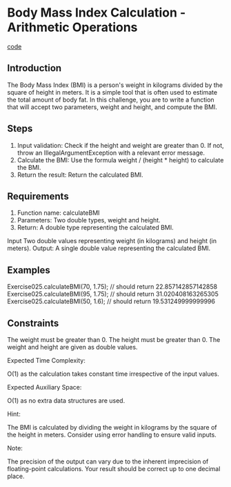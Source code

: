 # Body Mass Index Calculation - Arithmetic Operations

[code](Exercise025.java)

## Introduction

The Body Mass Index (BMI) is a person's weight in kilograms divided by the square of height in meters. It is a simple tool that is often used to estimate the total amount of body fat. In this challenge, you are to write a function that will accept two parameters, weight and height, and compute the BMI.

## Steps

1. Input validation: Check if the height and weight are greater than 0. If not, throw an IllegalArgumentException with a relevant error message.
2. Calculate the BMI: Use the formula weight / (height * height) to calculate the BMI.
3. Return the result: Return the calculated BMI.

## Requirements

1. Function name: calculateBMI
2. Parameters: Two double types, weight and height.
3. Return: A double type representing the calculated BMI.

Input
Two double values representing weight (in kilograms) and height (in meters).
Output:
A single double value representing the calculated BMI.

## Examples

Exercise025.calculateBMI(70, 1.75); // should return 22.857142857142858
Exercise025.calculateBMI(95, 1.75); // should return 31.020408163265305
Exercise025.calculateBMI(50, 1.6);  // should return 19.531249999999996

## Constraints

The weight must be greater than 0.
The height must be greater than 0.
The weight and height are given as double values.

Expected Time Complexity:

O(1) as the calculation takes constant time irrespective of the input values.

Expected Auxiliary Space:

O(1) as no extra data structures are used.

Hint:

The BMI is calculated by dividing the weight in kilograms by the square of the height in meters. Consider using error handling to ensure valid inputs.

Note:

The precision of the output can vary due to the inherent imprecision of floating-point calculations. Your result should be correct up to one decimal place.
